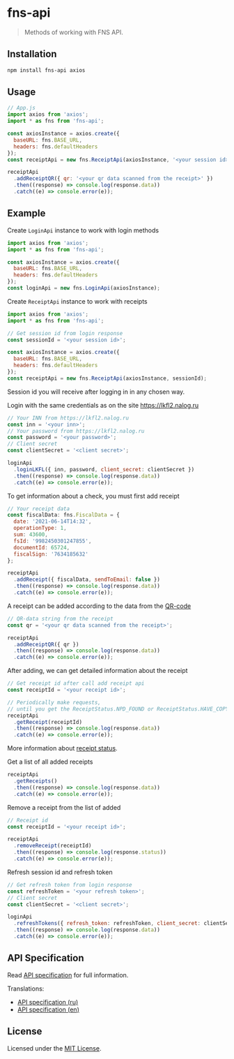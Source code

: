 # fns-api

> Methods of working with FNS API.

## Installation

```bash
npm install fns-api axios
```

## Usage

```js
// App.js
import axios from 'axios';
import * as fns from 'fns-api';

const axiosInstance = axios.create({
  baseURL: fns.BASE_URL,
  headers: fns.defaultHeaders
});
const receiptApi = new fns.ReceiptApi(axiosInstance, '<your session id>');

receiptApi
  .addReceiptQR({ qr: '<your qr data scanned from the receipt>' })
  .then((response) => console.log(response.data))
  .catch((e) => console.error(e));
```

## Example

Create `LoginApi` instance to work with login methods

```js
import axios from 'axios';
import * as fns from 'fns-api';

const axiosInstance = axios.create({
  baseURL: fns.BASE_URL,
  headers: fns.defaultHeaders
});
const loginApi = new fns.LoginApi(axiosInstance);
```

Create `ReceiptApi` instance to work with receipts

```js
import axios from 'axios';
import * as fns from 'fns-api';

// Get session id from login response
const sessionId = '<your session id>';

const axiosInstance = axios.create({
  baseURL: fns.BASE_URL,
  headers: fns.defaultHeaders
});
const receiptApi = new fns.ReceiptApi(axiosInstance, sessionId);
```

Session id you will receive after logging in in any chosen way.

Login with the same credentials as on the site https://lkfl2.nalog.ru

```js
// Your INN from https://lkfl2.nalog.ru
const inn = '<your inn>';
// Your password from https://lkfl2.nalog.ru
const password = '<your password>';
// Client secret
const clientSecret = '<client secret>';

loginApi
  .loginLKFL({ inn, password, client_secret: clientSecret })
  .then((response) => console.log(response.data))
  .catch((e) => console.error(e));
```

To get information about a check, you must first add receipt

```js
// Your receipt data
const fiscalData: fns.FiscalData = {
  date: '2021-06-14T14:32',
  operationType: 1,
  sum: 43600,
  fsId: '9982450301247855',
  documentId: 65724,
  fiscalSign: '7634185632'
};

receiptApi
  .addReceipt({ fiscalData, sendToEmail: false })
  .then((response) => console.log(response.data))
  .catch((e) => console.error(e));
```

A receipt can be added according to the data from the [QR-code](./docs/spec/en/receipt-qr-code.md)

```js
// QR-data string from the receipt
const qr = '<your qr data scanned from the receipt>';

receiptApi
  .addReceiptQR({ qr })
  .then((response) => console.log(response.data))
  .catch((e) => console.error(e));
```

After adding, we can get detailed information about the receipt

```js
// Get receipt id after call add receipt api
const receiptId = '<your receipt id>';

// Periodically make requests,
// until you get the ReceiptStatus.NPD_FOUND or ReceiptStatus.HAVE_COPY status.
receiptApi
  .getReceipt(receiptId)
  .then((response) => console.log(response.data))
  .catch((e) => console.error(e));
```

More information about [receipt status](./docs/spec/en/receipt-status.md).

Get a list of all added receipts

```js
receiptApi
  .getReceipts()
  .then((response) => console.log(response.data))
  .catch((e) => console.error(e));
```

Remove a receipt from the list of added

```js
// Receipt id
const receiptId = '<your receipt id>';

receiptApi
  .removeReceipt(receiptId)
  .then((response) => console.log(response.status))
  .catch((e) => console.error(e));
```

Refresh session id and refresh token

```js
// Get refresh token from login response
const refreshToken = '<your refresh token>';
// Client secret
const clientSecret = '<client secret>';

loginApi
  .refreshTokens({ refresh_token: refreshToken, client_secret: clientSecret })
  .then((response) => console.log(response.data))
  .catch((e) => console.error(e));
```

## API Specification

Read [API specification](./docs/spec/en/README.md) for full information.

Translations:

- [API specification (ru)](./docs/spec/ru/README.md)
- [API specification (en)](./docs/spec/en/README.md)

## License

Licensed under the [MIT License](./LICENSE).
